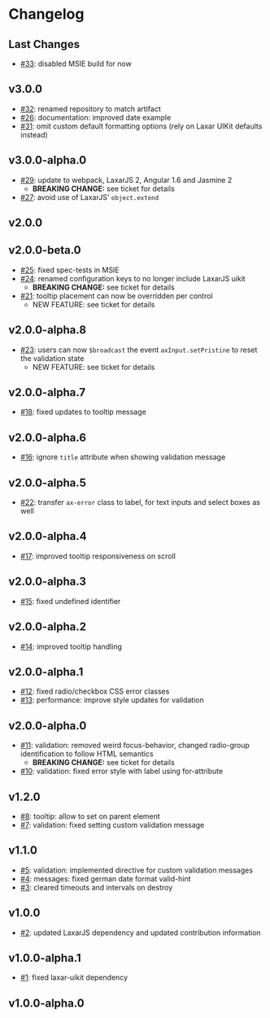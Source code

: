 # Changelog

## Last Changes

- [#33](https://github.com/LaxarJS/laxar-input-control/issues/33): disabled MSIE build for now


## v3.0.0

- [#32](https://github.com/LaxarJS/laxar-input-control/issues/32): renamed repository to match artifact
- [#26](https://github.com/LaxarJS/laxar-input-control/issues/26): documentation: improved date example
- [#31](https://github.com/LaxarJS/laxar-input-control/issues/31): omit custom default formatting options (rely on Laxar UIKit defaults instead)


## v3.0.0-alpha.0

- [#29](https://github.com/LaxarJS/laxar-input-control/issues/29): update to webpack, LaxarJS 2, Angular 1.6 and Jasmine 2
    + **BREAKING CHANGE:** see ticket for details
- [#27](https://github.com/LaxarJS/laxar-input-control/issues/27): avoid use of LaxarJS' `object.extend`


## v2.0.0
## v2.0.0-beta.0

- [#25](https://github.com/LaxarJS/laxar-input-control/issues/25): fixed spec-tests in MSIE
- [#24](https://github.com/LaxarJS/laxar-input-control/issues/24): renamed configuration keys to no longer include LaxarJS uikit
    + **BREAKING CHANGE:** see ticket for details
- [#21](https://github.com/LaxarJS/laxar-input-control/issues/21): tooltip placement can now be overridden per control
    + NEW FEATURE: see ticket for details


## v2.0.0-alpha.8

- [#23](https://github.com/LaxarJS/laxar-input-control/issues/23): users can now `$broadcast` the event `axInput.setPristine` to reset the validation state
    + NEW FEATURE: see ticket for details


## v2.0.0-alpha.7

- [#18](https://github.com/LaxarJS/laxar-input-control/issues/18): fixed updates to tooltip message


## v2.0.0-alpha.6

- [#16](https://github.com/LaxarJS/laxar-input-control/issues/16): ignore `title` attribute when showing validation message


## v2.0.0-alpha.5

- [#22](https://github.com/LaxarJS/laxar-input-control/issues/22): transfer `ax-error` class to label, for text inputs and select boxes as well


## v2.0.0-alpha.4

- [#17](https://github.com/LaxarJS/laxar-input-control/issues/17): improved tooltip responsiveness on scroll


## v2.0.0-alpha.3

- [#15](https://github.com/LaxarJS/laxar-input-control/issues/15): fixed undefined identifier


## v2.0.0-alpha.2

- [#14](https://github.com/LaxarJS/laxar-input-control/issues/14): improved tooltip handling


## v2.0.0-alpha.1

- [#12](https://github.com/LaxarJS/laxar-input-control/issues/12): fixed radio/checkbox CSS error classes
- [#13](https://github.com/LaxarJS/laxar-input-control/issues/13): performance: improve style updates for validation


## v2.0.0-alpha.0

- [#11](https://github.com/LaxarJS/laxar-input-control/issues/11): validation: removed weird focus-behavior, changed radio-group identification to follow HTML semantics
    + **BREAKING CHANGE:** see ticket for details
- [#10](https://github.com/LaxarJS/laxar-input-control/issues/10): validation: fixed error style with label using for-attribute


## v1.2.0

- [#8](https://github.com/LaxarJS/laxar-input-control/issues/8): tooltip: allow to set on parent element
- [#7](https://github.com/LaxarJS/laxar-input-control/issues/7): validation: fixed setting custom validation message


## v1.1.0

- [#5](https://github.com/LaxarJS/laxar-input-control/issues/5): validation: implemented directive for custom validation messages
- [#4](https://github.com/LaxarJS/laxar-input-control/issues/4): messages: fixed german date format valid-hint
- [#3](https://github.com/LaxarJS/laxar-input-control/issues/3): cleared timeouts and intervals on destroy


## v1.0.0

- [#2](https://github.com/LaxarJS/laxar-input-control/issues/2): updated LaxarJS dependency and updated contribution information


## v1.0.0-alpha.1

- [#1](https://github.com/LaxarJS/laxar-input-control/issues/1): fixed laxar-uikit dependency


## v1.0.0-alpha.0
